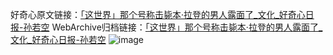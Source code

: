 好奇心原文链接：[「这世界」那个号称击毙本·拉登的男人露面了_文化_好奇心日报-孙若空](https://www.qdaily.com/articles/3354.html)
WebArchive归档链接：[「这世界」那个号称击毙本·拉登的男人露面了_文化_好奇心日报-孙若空](http://web.archive.org/web/20190623152030/https://www.qdaily.com/articles/3354.html)
![image](http://ww3.sinaimg.cn/large/007d5XDply1g3vethosqaj30u032v7wh)